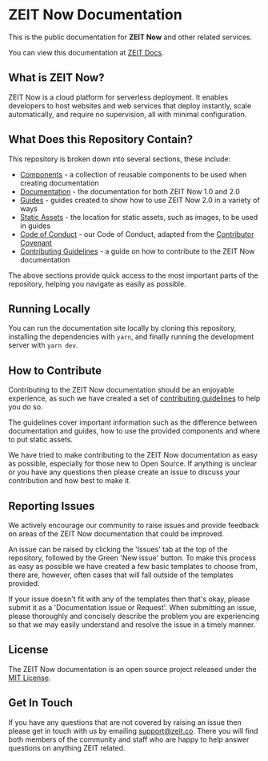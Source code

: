 # ZEIT Now Documentation

This is the public documentation for **ZEIT Now** and other related services.

You can view this documentation at [ZEIT Docs](https://zeit.co/docs).

## What is ZEIT Now?

ZEIT Now is a cloud platform for serverless deployment. It enables developers to host websites and web services that deploy instantly, scale automatically, and require no supervision, all with minimal configuration.

## What Does this Repository Contain?

This repository is broken down into several sections, these include:

- [Components](https://github.com/zeit/docs/tree/master/components) - a collection of reusable components to be used when creating documentation
- [Documentation](https://github.com/zeit/docs/tree/master/pages/docs) - the documentation for both ZEIT Now 1.0 and 2.0
- [Guides](https://github.com/zeit/docs/tree/master/pages/guides) - guides created to show how to use ZEIT Now 2.0 in a variety of ways
- [Static Assets](https://github.com/zeit/docs/tree/master/public/static/guides) - the location for static assets, such as images, to be used in guides
- [Code of Conduct](https://github.com/zeit/docs/blob/master/CODE_OF_CONDUCT.md) - our Code of Conduct, adapted from the [Contributor Covenant](http://contributor-covenant.org)
- [Contributing Guidelines](https://github.com/zeit/docs/blob/master/CONTRIBUTING.md) - a guide on how to contribute to the ZEIT Now documentation

The above sections provide quick access to the most important parts of the repository, helping you navigate as easily as possible.

## Running Locally

You can run the documentation site locally by cloning this repository, installing the dependencies with `yarn`, and finally running the development server with `yarn dev`.

## How to Contribute

Contributing to the ZEIT Now documentation should be an enjoyable experience, as such we have created a set of [contributing guidelines](https://github.com/zeit/docs/blob/master/CONTRIBUTING.md) to help you do so.

The guidelines cover important information such as the difference between documentation and guides, how to use the provided components and where to put static assets.

We have tried to make contributing to the ZEIT Now documentation as easy as possible, especially for those new to Open Source. If anything is unclear or you have any questions then please create an issue to discuss your contribution and how best to make it.

## Reporting Issues

We actively encourage our community to raise issues and provide feedback on areas of the ZEIT Now documentation that could be improved.

An issue can be raised by clicking the 'Issues' tab at the top of the repository, followed by the Green 'New issue' button. To make this process as easy as possible we have created a few basic templates to choose from, there are, however, often cases that will fall outside of the templates provided.

If your issue doesn't fit with any of the templates then that's okay, please submit it as a 'Documentation Issue or Request'. When submitting an issue, please thoroughly and concisely describe the problem you are experiencing so that we may easily understand and resolve the issue in a timely manner.

## License

The ZEIT Now documentation is an open source project released under the [MIT License](https://github.com/zeit/docs/blob/master/LICENSE.md).

## Get In Touch

If you have any questions that are not covered by raising an issue then please get in touch with us by emailing support@zeit.co. There you will find both members of the community and staff who are happy to help answer questions on anything ZEIT related.
